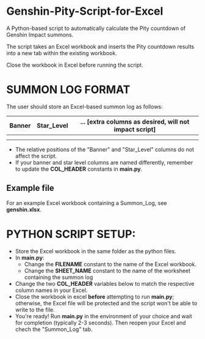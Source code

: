 # Genshin-Pity-Script-for-Excel

A Python-based script to automatically calculate the Pity countdown of Genshin Impact summons.

The script takes an Excel workbook and inserts the Pity countdown results into a new tab within the existing workbook.

Close the workbook in Excel before running the script.

# SUMMON LOG FORMAT

The user should store an Excel-based summon log as follows:


| Banner | Star_Level | ... [extra columns as desired, will not impact script] |
| - | - | - |
|   |   |   |
|   |   |   |

* The relative positions of the "Banner" and "Star_Level" columns do not affect the script.
* If your banner and star level columns are named differently, remember to update the **COL_HEADER** constants in **main.py**.

## Example file

For an example Excel workbook containing a Summon_Log, see **genshin.xlsx**.

# PYTHON SCRIPT SETUP:

* Store the Excel workbook in the same folder as the python files.
* In **main.py**:
  * Change the **FILENAME** constant to the name of the Excel workbook.
  * Change the **SHEET_NAME** constant to the name of the worksheet containing the summon log
* Change the two **COL_HEADER** variables below to match the respective column names in your Excel.
* Close the workbook in excel **before** attempting to run **main.py**; otherwise, the Excel file will be protected and the script won't be able to write to the file.
* You're ready! Run **main.py** in the environment of your choice and wait for completion (typically 2-3 seconds). Then reopen your Excel and chech the "Summon_Log" tab.

